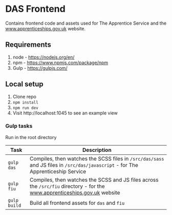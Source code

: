 # DAS Frontend
Contains frontend code and assets used for The Apprentice Service and the www.apprenticeships.gov.uk website.

## Requirements 

1. node - https://nodejs.org/en/
2. npm - https://www.npmjs.com/package/npm
3. Gulp - https://gulpjs.com/

## Local setup

1. Clone repo
2. `npm install`
3. `npm run dev`
4. Visit http://localhost:1045 to see an example view 

### Gulp tasks 

Run in the root directory

|Task|Description|
|----|-----------|
| `gulp das` | Compiles, then watches the SCSS files in `/src/das/sass` and JS files in `/src/das/javascript` - for The Apprenticeship Service|
| `gulp fiu` | Compiles, then watches the SCSS and JS files across the `/src/fiu` directory - for the www.apprenticeships.gov.uk website|
| `gulp build` | Build all frontend assets for `das` and `fiu` |